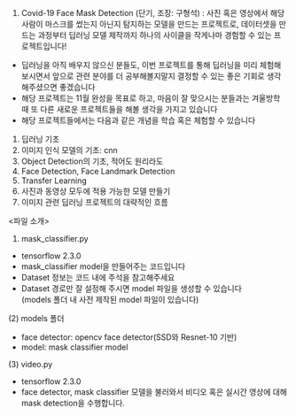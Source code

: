 1. Covid-19 Face Mask Detection (단기, 조장: 구형석)
: 사진 혹은 영상에서 해당 사람이 마스크를 썼는지 아닌지 탐지하는 모델을 만드는 프로젝트로, 데이터셋을 만드는 과정부터 딥러닝 모델 제작까지 하나의 사이클을 작게나마 경험할 수 있는 프로젝트입니다!
* 딥러닝을 아직 배우지 않으신 분들도, 이번 프로젝트를 통해 딥러닝을 미리 체험해보시면서 앞으로 관련 분야를 더 공부해볼지말지 결정할 수 있는 좋은 기회로 생각해주셨으면 좋겠습니다
* 해당 프로젝트는 11월 완성을 목표로 하고, 마음이 잘 맞으시는 분들과는 겨울방학 때 또 다른 새로운 프로젝트들을 해볼 생각을 가지고 있습니다
* 해당 프로젝트들에서는 다음과 같은 개념을 학습 혹은 체험할 수 있습니다
1) 딥러닝 기초
2) 이미지 인식 모델의 기초: cnn
3) Object Detection의 기초, 적어도 원리라도
4) Face Detection, Face Landmark Detection
5) Transfer Learning
6) 사진과 동영상 모두에 적용 가능한 모델 만들기
7) 이미지 관련 딥러닝 프로젝트의 대략적인 흐름


<파일 소개>
1) mask_classifier.py
* tensorflow 2.3.0
* mask_classifier model을 만들어주는 코드입니다  
* Dataset 정보는 코드 내에 주석을 참고해주세요  
* Dataset 경로만 잘 설정해 주시면 model 파일을 생성할 수 있습니다  
(models 폴더 내 사전 제작된 model 파일이 있습니다)  

(2) models 폴더
* face detector: opencv face detector(SSD와 Resnet-10 기반)
* model: mask classifier model

(3) video.py</br>
* tensorflow 2.3.0
* face detector, mask classifier 모델을 불러와서 비디오 혹은 실시간 영상에 대해 mask detection을 수행합니다.
